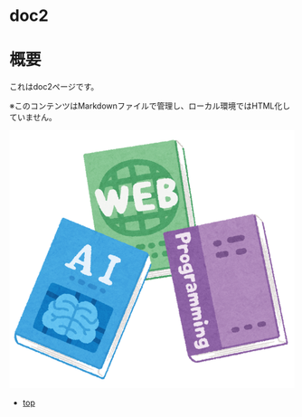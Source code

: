 doc2
================================

# 概要

これはdoc2ページです。

※このコンテンツはMarkdownファイルで管理し、ローカル環境ではHTML化していません。

![](./book_gijutsusyo_it_set.png)

* [top](top)
